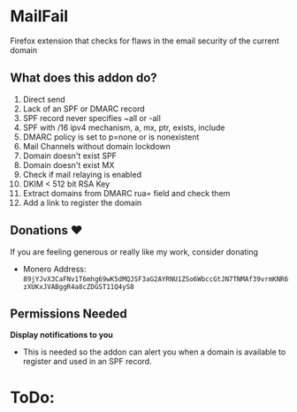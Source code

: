 # MailFail

Firefox extension that checks for flaws in the email security of the current domain 

## What does this addon do?
1. Direct send
1. Lack of an SPF or DMARC record
1. SPF record never specifies ~all or -all
1. SPF with /16 ipv4 mechanism, a, mx, ptr, exists, include
1. DMARC policy is set to p=none or is nonexistent
1. Mail Channels without domain lockdown
1. Domain doesn't exist SPF
1. Domain doesn't exist MX
1. Check if mail relaying is enabled
1. DKIM < 512 bit RSA Key
1. Extract domains from DMARC rua= field and check them
1. Add a link to register the domain

## Donations ❤️
If you are feeling generous or really like my work, consider donating
- Monero Address: `89jYJvX3CaFNv1T6mhg69wK5dMQJSF3aG2AYRNU1ZSo6WbccGtJN7TNMAf39vrmKNR6zXUKxJVABggR4a8cZDGST11Q4yS8`

## Permissions Needed
**Display notifications to you**
- This is needed so the addon can alert you when a domain is available to register and used in an SPF record.

# ToDo:

